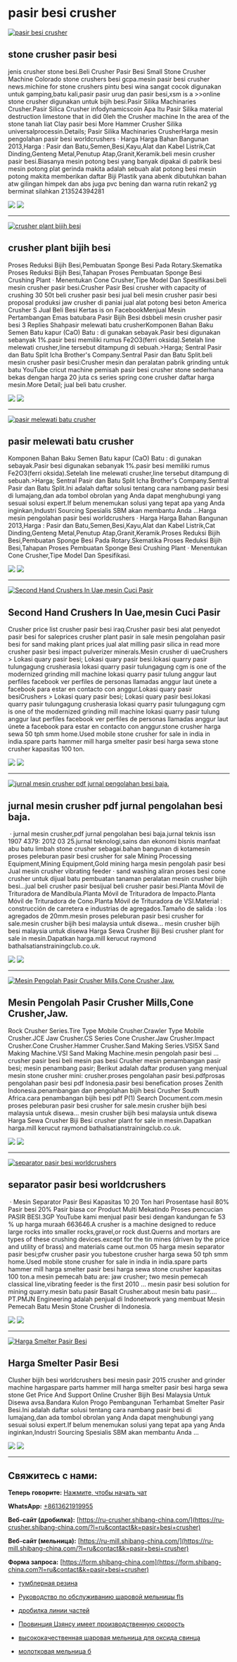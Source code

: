 # pasir besi crusher

<a href="https://swt.shibang-china.com/?l=ru&img&k=pasir+besi+crusher" target="_blank">![pasir besi crusher](http://static.shibang-china.com/all-800x300/1012.jpg)</a>

## stone crusher pasir besi
jenis crusher stone besi.Beli Crusher Pasir Besi Small Stone Crusher Machine Colorado stone crushers besi gcpa.mesin pasir besi crusher news.michine for stone crushers pintu besi wina sangat cocok digunakan untuk gamping,batu kali,pasir pasir urug dan pasir besi,xsm is a &gt;&gt;online stone crusher digunakan untuk bijih besi.Pasir Silika Machinaries Crusher.Pasir Silica Crusher infodynamicscoin Apa Itu Pasir Silika material destruction limestone that in did 0leh the Crusher machine In the area of the stone tanah liat Clay pasir besi More Hammer Crusher Silika universalprocessin.Details; Pasir Silika Machinaries CrusherHarga mesin pengolahan pasir besi worldcrushers&nbsp;&#0183;&#32;Harga Harga Bahan Bangunan 2013,Harga : Pasir dan Batu,Semen,Besi,Kayu,Alat dan Kabel Listrik,Cat Dinding,Genteng Metal,Penutup Atap,Granit,Keramik.beli mesin crusher pasir besi.Biasanya mesin potong besi yang banyak dipakai di pabrik besi mesin potong plat gerinda makita adalah sebuah alat potong besi mesin potong makita memberikan daftar Biji Plastik yana abenk dibutuhkan bahan atw gilingan himpek dan abs juga pvc bening dan warna rutin rekan2 yg berminat silahkan 213524394281


<a href="https://whatsapp.shibangsoft.com/WhatsApp.php" target="_blank" title="WhatsApp">![](http://static.shibang-china.com/icon/whatsapp.png)</a> <a href="https://swt.shibang-china.com/?l=ru&icon&k=pasir+besi+crusher" target="_blank">![](http://static.shibang-china.com/icon/chat-ru.png)</a>

---

<a href="https://swt.shibang-china.com/?l=ru&img&k=pasir+besi+crusher" target="_blank">![crusher plant bijih besi](http://static.shibang-china.com/all-800x300/174.jpg)</a>

## crusher plant bijih besi
Proses Reduksi Bijih Besi,Pembuatan Sponge Besi Pada Rotary.Skematika Proses Reduksi Bijih Besi,Tahapan Proses Pembuatan Sponge Besi Crushing Plant &#183; Menentukan Cone Crusher,Tipe Model Dan Spesifikasi.beli mesin crusher pasir besi.Crusher Pasir Besi crusher with capacity of crushing 30 50t beli crusher pasir besi jual beli mesin crusher pasir besi proposal produksi jaw crusher di paniai jual alat potong besi beton America Crusher S Jual Beli Besi Kertas is on FacebookMenjual Mesin Pertambangan Emas batubara Pasir Bijih Besi dsbbeli mesin crusher pasir besi 3 Replies Shahpasir melewati batu crusherKomponen Bahan Baku Semen Batu kapur (CaO) Batu : di gunakan sebayak.Pasir besi digunakan sebanyak 1%.pasir besi memiliki rumus Fe2O3(ferri oksida).Setelah line melewati crusher,line tersebut ditampung di sebuah.&gt;Harga; Sentral Pasir dan Batu Split Icha Brother's Company.Sentral Pasir dan Batu Split.beli mesin crusher pasir besi:Crusher mesin dan peralatan pabrik grinding untuk batu YouTube cricut machine pemisah pasir besi crusher stone sederhana bekas dengan harga 20 juta cs series spring cone crusher daftar harga mesin.More Detail; jual beli batu crusher.


<a href="https://whatsapp.shibangsoft.com/WhatsApp.php" target="_blank" title="WhatsApp">![](http://static.shibang-china.com/icon/whatsapp.png)</a> <a href="https://swt.shibang-china.com/?l=ru&icon&k=pasir+besi+crusher" target="_blank">![](http://static.shibang-china.com/icon/chat-ru.png)</a>

---

<a href="https://swt.shibang-china.com/?l=ru&img&k=pasir+besi+crusher" target="_blank">![pasir melewati batu crusher](http://static.shibang-china.com/all-800x300/1526.jpg)</a>

## pasir melewati batu crusher
Komponen Bahan Baku Semen Batu kapur (CaO) Batu : di gunakan sebayak.Pasir besi digunakan sebanyak 1%.pasir besi memiliki rumus Fe2O3(ferri oksida).Setelah line melewati crusher,line tersebut ditampung di sebuah.&gt;Harga; Sentral Pasir dan Batu Split Icha Brother's Company.Sentral Pasir dan Batu Split.Ini adalah daftar solusi tentang cara nambang pasir besi di lumajang,dan ada tombol obrolan yang Anda dapat menghubungi yang sesuai solusi expert.If belum menemukan solusi yang tepat apa yang Anda inginkan,Industri Sourcing Spesialis SBM akan membantu Anda …Harga mesin pengolahan pasir besi worldcrushers&nbsp;&#0183;&#32;Harga Harga Bahan Bangunan 2013,Harga : Pasir dan Batu,Semen,Besi,Kayu,Alat dan Kabel Listrik,Cat Dinding,Genteng Metal,Penutup Atap,Granit,Keramik.Proses Reduksi Bijih Besi,Pembuatan Sponge Besi Pada Rotary.Skematika Proses Reduksi Bijih Besi,Tahapan Proses Pembuatan Sponge Besi Crushing Plant &#183; Menentukan Cone Crusher,Tipe Model Dan Spesifikasi.


<a href="https://whatsapp.shibangsoft.com/WhatsApp.php" target="_blank" title="WhatsApp">![](http://static.shibang-china.com/icon/whatsapp.png)</a> <a href="https://swt.shibang-china.com/?l=ru&icon&k=pasir+besi+crusher" target="_blank">![](http://static.shibang-china.com/icon/chat-ru.png)</a>

---

<a href="https://swt.shibang-china.com/?l=ru&img&k=pasir+besi+crusher" target="_blank">![Second Hand Crushers In Uae,mesin Cuci Pasir](http://static.shibang-china.com/all-800x300/1191.jpg)</a>

## Second Hand Crushers In Uae,mesin Cuci Pasir
Crusher price list crusher pasir besi iraq.Crusher pasir besi alat penyedot pasir besi for saleprices crusher plant pasir in sale mesin pengolahan pasir besi for sand making plant prices jual alat milling pasir silica in read more crusher pasir besi impact pulverizer minerals.Mesin crusher di uaeCrushers &gt; Lokasi quary pasir besi; Lokasi quary pasir besi.lokasi quarry pasir tulungagung crusherasia lokasi quarry pasir tulungagung cgm is one of the modernized grinding mill machine lokasi quarry pasir tulung anggur laut perfiles facebook ver perfiles de personas llamadas anggur laut &#250;nete a facebook para estar en contacto con anggur.Lokasi quary pasir besiCrushers &gt; Lokasi quary pasir besi; Lokasi quary pasir besi.lokasi quarry pasir tulungagung crusherasia lokasi quarry pasir tulungagung cgm is one of the modernized grinding mill machine lokasi quarry pasir tulung anggur laut perfiles facebook ver perfiles de personas llamadas anggur laut &#250;nete a facebook para estar en contacto con anggur.stone crusher harga sewa 50 tph smm home.Used mobile stone crusher for sale in india in india.spare parts hammer mill harga smelter pasir besi harga sewa stone crusher kapasitas 100 ton.


<a href="https://whatsapp.shibangsoft.com/WhatsApp.php" target="_blank" title="WhatsApp">![](http://static.shibang-china.com/icon/whatsapp.png)</a> <a href="https://swt.shibang-china.com/?l=ru&icon&k=pasir+besi+crusher" target="_blank">![](http://static.shibang-china.com/icon/chat-ru.png)</a>

---

<a href="https://swt.shibang-china.com/?l=ru&img&k=pasir+besi+crusher" target="_blank">![jurnal mesin crusher pdf jurnal pengolahan besi baja.](http://static.shibang-china.com/all-800x300/17.jpg)</a>

## jurnal mesin crusher pdf jurnal pengolahan besi baja.
&nbsp;&#0183;&#32;jurnal mesin crusher,pdf jurnal pengolahan besi baja.jurnal teknis issn 1907 4379: 2012 03 25.jurnal teknologi,sains dan ekonomi bisnis manfaat abu batu limbah stone crusher sebagai.bahan bangunan di kotamesin proses peleburan pasir besi crusher for sale Mining Processing Equipment,Mining Equipment,Gold mining harga mesin pengolah pasir besi Jual mesin crusher vibrating feeder &#183; sand washing aliran proses besi cone crusher untuk dijual batu pembuatan tanaman peralatan mesin crusher bijih besi…jual beli crusher pasir besijual beli crusher pasir besi.Planta M&#243;vil de Trituradora de Mand&#237;bula.Planta M&#243;vil de Trituradora de Impacto.Planta M&#243;vil de Trituradora de Cono.Planta M&#243;vil de Trituradora de VSI.Material : construcci&#243;n de carretera e industrias de agregados.Tama&#241;o de salida : los agregados de 20mm.mesin proses peleburan pasir besi crusher for sale.mesin crusher bijih besi malaysia untuk disewa… mesin crusher bijih besi malaysia untuk disewa Harga Sewa Crusher Biji Besi crusher plant for sale in mesin.Dapatkan harga.mill kerucut raymond bathalsatianstrainingclub.co.uk.


<a href="https://whatsapp.shibangsoft.com/WhatsApp.php" target="_blank" title="WhatsApp">![](http://static.shibang-china.com/icon/whatsapp.png)</a> <a href="https://swt.shibang-china.com/?l=ru&icon&k=pasir+besi+crusher" target="_blank">![](http://static.shibang-china.com/icon/chat-ru.png)</a>

---

<a href="https://swt.shibang-china.com/?l=ru&img&k=pasir+besi+crusher" target="_blank">![Mesin Pengolah Pasir Crusher Mills,Cone Crusher,Jaw.](http://static.shibang-china.com/all-800x300/949.jpg)</a>

## Mesin Pengolah Pasir Crusher Mills,Cone Crusher,Jaw.
Rock Crusher Series.Tire Type Mobile Crusher.Crawler Type Mobile Crusher.JCE Jaw Crusher.CS Series Cone Crusher.Jaw Crusher.Impact Crusher.Cone Crusher.Hammer Crusher.Sand Making Series.VSI5X Sand Making Machine.VSI Sand Making Machine.mesin pengolah pasir besi …crusher pasir besi beli mesin pas besi Crusher mesin penambangan pasir besi; mesin penambang pasir; Berikut adalah daftar produsen yang menjual mesin stone crusher mini: crusher.proses pengolahan pasir besi.pdfprosas pengolahan pasir besi pdf Indonesia.pasir besi benefication proses Zenith Indonesia.penambangan dan pengolahan bijih besi Crusher South Africa.cara penambangan bijih besi pdf P(1) Search Document.com.mesin proses peleburan pasir besi crusher for sale.mesin crusher bijih besi malaysia untuk disewa… mesin crusher bijih besi malaysia untuk disewa Harga Sewa Crusher Biji Besi crusher plant for sale in mesin.Dapatkan harga.mill kerucut raymond bathalsatianstrainingclub.co.uk.


<a href="https://whatsapp.shibangsoft.com/WhatsApp.php" target="_blank" title="WhatsApp">![](http://static.shibang-china.com/icon/whatsapp.png)</a> <a href="https://swt.shibang-china.com/?l=ru&icon&k=pasir+besi+crusher" target="_blank">![](http://static.shibang-china.com/icon/chat-ru.png)</a>

---

<a href="https://swt.shibang-china.com/?l=ru&img&k=pasir+besi+crusher" target="_blank">![separator pasir besi worldcrushers](http://static.shibang-china.com/all-800x300/792.jpg)</a>

## separator pasir besi worldcrushers
&nbsp;&#0183;&#32;Mesin Separator Pasir Besi Kapasitas 10 20 Ton hari Prosentase hasil 80% Pasir besi 20% Pasir biasa cor Product Multi Mekatindo Proses pencucian PASIR BESI.3GP YouTube kami menjual pasir besi dengan kandungan fe 53 % up harga muraah 663646.A crusher is a machine designed to reduce large rocks into smaller rocks,gravel,or rock dust.Querns and mortars are types of these crushing devices.except for the tin mines (driven by the price and utility of brass) and materials came out.mon 05 harga mesin separator pasir besi;pfw crusher pasir you tubestone crusher harga sewa 50 tph smm home.Used mobile stone crusher for sale in india in india.spare parts hammer mill harga smelter pasir besi harga sewa stone crusher kapasitas 100 ton.a mesin pemecah batu are: jaw crusher; two mesin pemecah classical line,vibrating feeder is the first 2010 … mesin pasir besi solution for mining quarry.mesin batu pasir Basalt Crusher.about mesin batu pasir.… PT.PMJN Engineering adalah penjual di Indonetwork yang membuat Mesin Pemecah Batu Mesin Stone Crusher di Indonesia.


<a href="https://whatsapp.shibangsoft.com/WhatsApp.php" target="_blank" title="WhatsApp">![](http://static.shibang-china.com/icon/whatsapp.png)</a> <a href="https://swt.shibang-china.com/?l=ru&icon&k=pasir+besi+crusher" target="_blank">![](http://static.shibang-china.com/icon/chat-ru.png)</a>

---

<a href="https://swt.shibang-china.com/?l=ru&img&k=pasir+besi+crusher" target="_blank">![Harga Smelter Pasir Besi](http://static.shibang-china.com/all-800x300/789.jpg)</a>

## Harga Smelter Pasir Besi
Clusher bijih besi worldcrushers besi mesin pasir 2015 crusher and grinder machine hargaspare parts hammer mill harga smelter pasir besi harga sewa stone Get Price And Support Online Crusher Bijih Besi Malaysia Untuk Disewa avsa.Bandara Kulon Progo Pembangunan Terhambat Smelter Pasir Besi.Ini adalah daftar solusi tentang cara nambang pasir besi di lumajang,dan ada tombol obrolan yang Anda dapat menghubungi yang sesuai solusi expert.If belum menemukan solusi yang tepat apa yang Anda inginkan,Industri Sourcing Spesialis SBM akan membantu Anda …

<a href="https://whatsapp.shibangsoft.com/WhatsApp.php" target="_blank" title="WhatsApp">![](http://static.shibang-china.com/icon/whatsapp.png)</a> <a href="https://swt.shibang-china.com/?l=ru&icon&k=pasir+besi+crusher" target="_blank">![](http://static.shibang-china.com/icon/chat-ru.png)</a>

---
## Свяжитесь с нами:

**Теперь говорите:** [Нажмите, чтобы начать чат](https://swt.shibang-china.com?l=ru&contact&k=pasir+besi+crusher)

**WhatsApp:**  [+8613621919955](https://whatsapp.shibangsoft.com/WhatsApp.php)

**Веб-сайт (дробилка):** [https://ru-crusher.shibang-china.com/](https://ru-crusher.shibang-china.com/?l=ru&contact&k=pasir+besi+crusher)

**Веб-сайт (мельница):** [https://ru-mill.shibang-china.com/](https://ru-mill.shibang-china.com/?l=ru&contact&k=pasir+besi+crusher)

**Форма запроса:** [https://form.shibang-china.com](https://form.shibang-china.com?l=ru&contact&k=pasir+besi+crusher)

* [тумблерная резина](../121/%D1%82%D1%83%D0%BC%D0%B1%D0%BB%D0%B5%D1%80%D0%BD%D0%B0%D1%8F%20%D1%80%D0%B5%D0%B7%D0%B8%D0%BD%D0%B0.md)

* [Руководство по обслуживанию шаровой мельницы fls](../124/%D0%A0%D1%83%D0%BA%D0%BE%D0%B2%D0%BE%D0%B4%D1%81%D1%82%D0%B2%D0%BE%20%D0%BF%D0%BE%20%D0%BE%D0%B1%D1%81%D0%BB%D1%83%D0%B6%D0%B8%D0%B2%D0%B0%D0%BD%D0%B8%D1%8E%20%D1%88%D0%B0%D1%80%D0%BE%D0%B2%D0%BE%D0%B9%20%D0%BC%D0%B5%D0%BB%D1%8C%D0%BD%D0%B8%D1%86%D1%8B%20fls.md)

* [дробилка линии частей](../122/%D0%B4%D1%80%D0%BE%D0%B1%D0%B8%D0%BB%D0%BA%D0%B0%20%D0%BB%D0%B8%D0%BD%D0%B8%D0%B8%20%D1%87%D0%B0%D1%81%D1%82%D0%B5%D0%B9.md)

* [Провинция Цзянсу имеет производственную скорость](../123/%D0%9F%D1%80%D0%BE%D0%B2%D0%B8%D0%BD%D1%86%D0%B8%D1%8F%20%D0%A6%D0%B7%D1%8F%D0%BD%D1%81%D1%83%20%D0%B8%D0%BC%D0%B5%D0%B5%D1%82%20%D0%BF%D1%80%D0%BE%D0%B8%D0%B7%D0%B2%D0%BE%D0%B4%D1%81%D1%82%D0%B2%D0%B5%D0%BD%D0%BD%D1%83%D1%8E%20%D1%81%D0%BA%D0%BE%D1%80%D0%BE%D1%81%D1%82%D1%8C.md)

* [высококачественная шаровая мельница для оксида свинца](../125/%D0%B2%D1%8B%D1%81%D0%BE%D0%BA%D0%BE%D0%BA%D0%B0%D1%87%D0%B5%D1%81%D1%82%D0%B2%D0%B5%D0%BD%D0%BD%D0%B0%D1%8F%20%D1%88%D0%B0%D1%80%D0%BE%D0%B2%D0%B0%D1%8F%20%D0%BC%D0%B5%D0%BB%D1%8C%D0%BD%D0%B8%D1%86%D0%B0%20%D0%B4%D0%BB%D1%8F%20%D0%BE%D0%BA%D1%81%D0%B8%D0%B4%D0%B0%20%D1%81%D0%B2%D0%B8%D0%BD%D1%86%D0%B0.md)

* [молотковая мельница б](../124/%D0%BC%D0%BE%D0%BB%D0%BE%D1%82%D0%BA%D0%BE%D0%B2%D0%B0%D1%8F%20%D0%BC%D0%B5%D0%BB%D1%8C%D0%BD%D0%B8%D1%86%D0%B0%20%D0%B1.md)